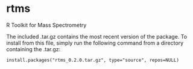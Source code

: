 # rtms
 R Toolkit for Mass Spectrometry

 The included .tar.gz contains the most recent version of the package.
 To install from this file, simply run the following command from a 
 directory containing the .tar.gz:

```
install.packages("rtms_0.2.0.tar.gz", type="source", repos=NULL)
```